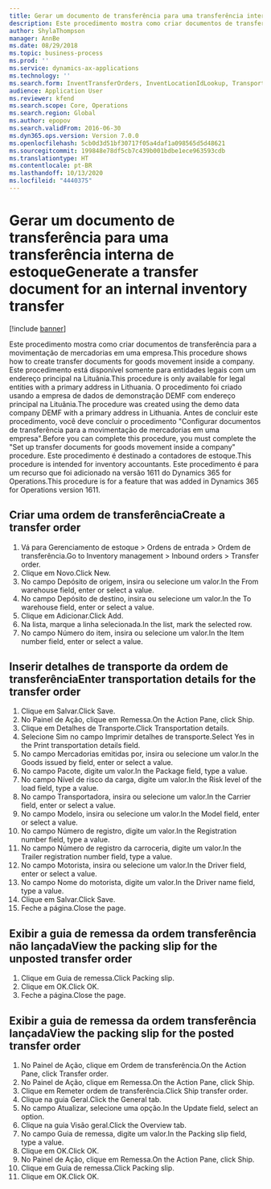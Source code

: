 ```yaml
---
title: Gerar um documento de transferência para uma transferência interna de estoque
description: Este procedimento mostra como criar documentos de transferência para a movimentação de mercadorias em uma empresa.
author: ShylaThompson
manager: AnnBe
ms.date: 08/29/2018
ms.topic: business-process
ms.prod: ''
ms.service: dynamics-ax-applications
ms.technology: ''
ms.search.form: InventTransferOrders, InventLocationIdLookup, TransportationDocument, HcmWorkerLookUp, SrsReportViewerForm, InventTransferParmShip
audience: Application User
ms.reviewer: kfend
ms.search.scope: Core, Operations
ms.search.region: Global
ms.author: epopov
ms.search.validFrom: 2016-06-30
ms.dyn365.ops.version: Version 7.0.0
ms.openlocfilehash: 5cb0d3d51bf30717f05a4daf1a098565d5d48621
ms.sourcegitcommit: 199848e78df5cb7c439b001bdbe1ece963593cdb
ms.translationtype: HT
ms.contentlocale: pt-BR
ms.lasthandoff: 10/13/2020
ms.locfileid: "4440375"
---
```

# <a name="generate-a-transfer-document-for-an-internal-inventory-transfer"></a><span data-ttu-id="3bda0-103">Gerar um documento de transferência para uma transferência interna de estoque</span><span class="sxs-lookup"><span data-stu-id="3bda0-103">Generate a transfer document for an internal inventory transfer</span></span>

[!include [banner](../../includes/banner.md)]

<span data-ttu-id="3bda0-104">Este procedimento mostra como criar documentos de transferência para a movimentação de mercadorias em uma empresa.</span><span class="sxs-lookup"><span data-stu-id="3bda0-104">This procedure shows how to create transfer documents for goods movement inside a company.</span></span> <span data-ttu-id="3bda0-105">Este procedimento está disponível somente para entidades legais com um endereço principal na Lituânia.</span><span class="sxs-lookup"><span data-stu-id="3bda0-105">This procedure is only available for legal entities with a primary address in Lithuania.</span></span> <span data-ttu-id="3bda0-106">O procedimento foi criado usando a empresa de dados de demonstração DEMF com endereço principal na Lituânia.</span><span class="sxs-lookup"><span data-stu-id="3bda0-106">The procedure was created using the demo data company DEMF with a primary address in Lithuania.</span></span> <span data-ttu-id="3bda0-107">Antes de concluir este procedimento, você deve concluir o procedimento "Configurar documentos de transferência para a movimentação de mercadorias em uma empresa".</span><span class="sxs-lookup"><span data-stu-id="3bda0-107">Before you can complete this procedure, you must complete the "Set up transfer documents for goods movement inside a company" procedure.</span></span> <span data-ttu-id="3bda0-108">Este procedimento é destinado a contadores de estoque.</span><span class="sxs-lookup"><span data-stu-id="3bda0-108">This procedure is intended for inventory accountants.</span></span> <span data-ttu-id="3bda0-109">Este procedimento é para um recurso que foi adicionado na versão 1611 do Dynamics 365 for Operations.</span><span class="sxs-lookup"><span data-stu-id="3bda0-109">This procedure is for a feature that was added in Dynamics 365 for Operations version 1611.</span></span>


## <a name="create-a-transfer-order"></a><span data-ttu-id="3bda0-110">Criar uma ordem de transferência</span><span class="sxs-lookup"><span data-stu-id="3bda0-110">Create a transfer order</span></span>
1. <span data-ttu-id="3bda0-111">Vá para Gerenciamento de estoque > Ordens de entrada > Ordem de transferência.</span><span class="sxs-lookup"><span data-stu-id="3bda0-111">Go to Inventory management > Inbound orders > Transfer order.</span></span>
2. <span data-ttu-id="3bda0-112">Clique em Novo.</span><span class="sxs-lookup"><span data-stu-id="3bda0-112">Click New.</span></span>
3. <span data-ttu-id="3bda0-113">No campo Depósito de origem, insira ou selecione um valor.</span><span class="sxs-lookup"><span data-stu-id="3bda0-113">In the From warehouse field, enter or select a value.</span></span>
4. <span data-ttu-id="3bda0-114">No campo Depósito de destino, insira ou selecione um valor.</span><span class="sxs-lookup"><span data-stu-id="3bda0-114">In the To warehouse field, enter or select a value.</span></span>
5. <span data-ttu-id="3bda0-115">Clique em Adicionar.</span><span class="sxs-lookup"><span data-stu-id="3bda0-115">Click Add.</span></span>
6. <span data-ttu-id="3bda0-116">Na lista, marque a linha selecionada.</span><span class="sxs-lookup"><span data-stu-id="3bda0-116">In the list, mark the selected row.</span></span>
7. <span data-ttu-id="3bda0-117">No campo Número do item, insira ou selecione um valor.</span><span class="sxs-lookup"><span data-stu-id="3bda0-117">In the Item number field, enter or select a value.</span></span>

## <a name="enter-transportation-details-for-the-transfer-order"></a><span data-ttu-id="3bda0-118">Inserir detalhes de transporte da ordem de transferência</span><span class="sxs-lookup"><span data-stu-id="3bda0-118">Enter transportation details for the transfer order</span></span>
1. <span data-ttu-id="3bda0-119">Clique em Salvar.</span><span class="sxs-lookup"><span data-stu-id="3bda0-119">Click Save.</span></span>
2. <span data-ttu-id="3bda0-120">No Painel de Ação, clique em Remessa.</span><span class="sxs-lookup"><span data-stu-id="3bda0-120">On the Action Pane, click Ship.</span></span>
3. <span data-ttu-id="3bda0-121">Clique em Detalhes de Transporte.</span><span class="sxs-lookup"><span data-stu-id="3bda0-121">Click Transportation details.</span></span>
4. <span data-ttu-id="3bda0-122">Selecione Sim no campo Imprimir detalhes de transporte.</span><span class="sxs-lookup"><span data-stu-id="3bda0-122">Select Yes in the Print transportation details field.</span></span>
5. <span data-ttu-id="3bda0-123">No campo Mercadorias emitidas por, insira ou selecione um valor.</span><span class="sxs-lookup"><span data-stu-id="3bda0-123">In the Goods issued by field, enter or select a value.</span></span>
6. <span data-ttu-id="3bda0-124">No campo Pacote, digite um valor.</span><span class="sxs-lookup"><span data-stu-id="3bda0-124">In the Package field, type a value.</span></span>
7. <span data-ttu-id="3bda0-125">No campo Nível de risco da carga, digite um valor.</span><span class="sxs-lookup"><span data-stu-id="3bda0-125">In the Risk level of the load field, type a value.</span></span>
8. <span data-ttu-id="3bda0-126">No campo Transportadora, insira ou selecione um valor.</span><span class="sxs-lookup"><span data-stu-id="3bda0-126">In the Carrier field, enter or select a value.</span></span>
9. <span data-ttu-id="3bda0-127">No campo Modelo, insira ou selecione um valor.</span><span class="sxs-lookup"><span data-stu-id="3bda0-127">In the Model field, enter or select a value.</span></span>
10. <span data-ttu-id="3bda0-128">No campo Número de registro, digite um valor.</span><span class="sxs-lookup"><span data-stu-id="3bda0-128">In the Registration number field, type a value.</span></span>
11. <span data-ttu-id="3bda0-129">No campo Número de registro da carroceria, digite um valor.</span><span class="sxs-lookup"><span data-stu-id="3bda0-129">In the Trailer registration number field, type a value.</span></span>
12. <span data-ttu-id="3bda0-130">No campo Motorista, insira ou selecione um valor.</span><span class="sxs-lookup"><span data-stu-id="3bda0-130">In the Driver field, enter or select a value.</span></span>
13. <span data-ttu-id="3bda0-131">No campo Nome do motorista, digite um valor.</span><span class="sxs-lookup"><span data-stu-id="3bda0-131">In the Driver name field, type a value.</span></span>
14. <span data-ttu-id="3bda0-132">Clique em Salvar.</span><span class="sxs-lookup"><span data-stu-id="3bda0-132">Click Save.</span></span>
15. <span data-ttu-id="3bda0-133">Feche a página.</span><span class="sxs-lookup"><span data-stu-id="3bda0-133">Close the page.</span></span>

## <a name="view-the-packing-slip-for-the-unposted-transfer-order"></a><span data-ttu-id="3bda0-134">Exibir a guia de remessa da ordem transferência não lançada</span><span class="sxs-lookup"><span data-stu-id="3bda0-134">View the packing slip for the unposted transfer order</span></span>
1. <span data-ttu-id="3bda0-135">Clique em Guia de remessa.</span><span class="sxs-lookup"><span data-stu-id="3bda0-135">Click Packing slip.</span></span>
2. <span data-ttu-id="3bda0-136">Clique em OK.</span><span class="sxs-lookup"><span data-stu-id="3bda0-136">Click OK.</span></span>
3. <span data-ttu-id="3bda0-137">Feche a página.</span><span class="sxs-lookup"><span data-stu-id="3bda0-137">Close the page.</span></span>

## <a name="view-the-packing-slip-for-the-posted-transfer-order"></a><span data-ttu-id="3bda0-138">Exibir a guia de remessa da ordem transferência lançada</span><span class="sxs-lookup"><span data-stu-id="3bda0-138">View the packing slip for the posted transfer order</span></span>
1. <span data-ttu-id="3bda0-139">No Painel de Ação, clique em Ordem de transferência.</span><span class="sxs-lookup"><span data-stu-id="3bda0-139">On the Action Pane, click Transfer order.</span></span>
2. <span data-ttu-id="3bda0-140">No Painel de Ação, clique em Remessa.</span><span class="sxs-lookup"><span data-stu-id="3bda0-140">On the Action Pane, click Ship.</span></span>
3. <span data-ttu-id="3bda0-141">Clique em Remeter ordem de transferência.</span><span class="sxs-lookup"><span data-stu-id="3bda0-141">Click Ship transfer order.</span></span>
4. <span data-ttu-id="3bda0-142">Clique na guia Geral.</span><span class="sxs-lookup"><span data-stu-id="3bda0-142">Click the General tab.</span></span>
5. <span data-ttu-id="3bda0-143">No campo Atualizar, selecione uma opção.</span><span class="sxs-lookup"><span data-stu-id="3bda0-143">In the Update field, select an option.</span></span>
6. <span data-ttu-id="3bda0-144">Clique na guia Visão geral.</span><span class="sxs-lookup"><span data-stu-id="3bda0-144">Click the Overview tab.</span></span>
7. <span data-ttu-id="3bda0-145">No campo Guia de remessa, digite um valor.</span><span class="sxs-lookup"><span data-stu-id="3bda0-145">In the Packing slip field, type a value.</span></span>
8. <span data-ttu-id="3bda0-146">Clique em OK.</span><span class="sxs-lookup"><span data-stu-id="3bda0-146">Click OK.</span></span>
9. <span data-ttu-id="3bda0-147">No Painel de Ação, clique em Remessa.</span><span class="sxs-lookup"><span data-stu-id="3bda0-147">On the Action Pane, click Ship.</span></span>
10. <span data-ttu-id="3bda0-148">Clique em Guia de remessa.</span><span class="sxs-lookup"><span data-stu-id="3bda0-148">Click Packing slip.</span></span>
11. <span data-ttu-id="3bda0-149">Clique em OK.</span><span class="sxs-lookup"><span data-stu-id="3bda0-149">Click OK.</span></span>

